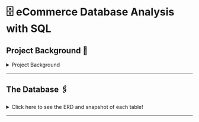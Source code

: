 # 🗄️ eCommerce Database Analysis with SQL

## Project Background 📑

<details> 
<summary>
Project Background 
	
</summary>
<br>
You've been hired as an eCommerce Database Analyst for Maven Fuzzy Factory, an online retailer which has just launched its first product.

Maven Fuzzy Factory has been live for ~8 months, and your CEO is due to present company performance metrics to the board next week. 

You will extract and analyze website traffic and performance data from the Maven Fuzzy Factory database to quantify the company’s growth and tell the story of how you have been able to generate that growth.

</details> 
	
***

## The Database 🖇️
<details>
<summary>
Click here to see the ERD and snapshot of each table!
</summary>

<kbd><img src="https://github.com/fikrionii/eCommerce-Database-Analysis-with-SQL/blob/main/images/erd1.png" alt="Image" width="750" height="480"></kbd>

`orders` - Records consist of customers' orders with order id, time when the order is created, website session id, user id, product id of item ordered, number of items purchased, the price of the product (revenue), and cogs (cost of goods sold) in USD

<kbd><img width="659" alt="image" src="https://github.com/fikrionii/eCommerce-Database-Analysis-with-SQL/blob/main/images/orders.PNG"></kbd>

`products` - Records consist of products available with product id, time when the product is created, and product name

<kbd><img width="330" alt="image" src="https://github.com/fikrionii/eCommerce-Database-Analysis-with-SQL/blob/main/images/products.PNG"></kbd>

`website_sessions` - Records consist of each website session. This table shows where the traffic is coming from.

<kbd><img width="792" alt="image" src="https://github.com/fikrionii/eCommerce-Database-Analysis-with-SQL/blob/main/images/website_sessions.PNG"></kbd>

`website_pageviews` - The table that shows website pageviews and url of each pageview.

<kbd><img width="427" alt="image" src="https://github.com/fikrionii/eCommerce-Database-Analysis-with-SQL/blob/main/images/website_pageviews.PNG"></kbd>

`order_items`

<kbd><img width="531" alt="image" src="https://github.com/fikrionii/eCommerce-Database-Analysis-with-SQL/blob/main/images/order_items.PNG"></kbd>

`order_item_refunds`

<kbd><img width="527" alt="image" src="https://github.com/fikrionii/eCommerce-Database-Analysis-with-SQL/blob/main/images/order_item_refunds.PNG"></kbd>
	
</details>
 
***


